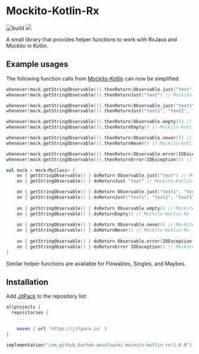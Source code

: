 Mockito-Kotlin-Rx
===================

![build](https://github.com/bartek-wesolowski/mockito-kotlin-rx/actions/workflows/build.yml/badge.svg)
[![](https://jitpack.io/v/bartek-wesolowski/mockito-kotlin-rx.svg)](https://jitpack.io/#bartek-wesolowski/mockito-kotlin-rx)

A small library that provides helper functions to work with RxJava and Mockito in Kotlin.

Example usages
--------
The following function calls from [Mockito-Kotlin][mockito-kotlin] can now be simplified.
```kotlin
whenever(mock.getStringObservable()).thenReturn(Observable.just("text")) // Mockito-Kotlin
whenever(mock.getStringObservable()).thenReturnJust("text") // Mockito-Kotlin-Rx

whenever(mock.getStringObservable()).thenReturn(Observable.just("text1", "text2", "text3")) // Mockito-Kotlin
whenever(mock.getStringObservable()).thenReturnJust("text1", "text2", "text3") // Mockito-Kotlin-Rx

whenever(mock.getStringObservable()).thenReturn(Observable.empty()) // Mockito-Kotlin
whenever(mock.getStringObservable()).thenReturnEmpty() // Mockito-Kotlin-Rx

whenever(mock.getStringObservable()).thenReturn(Observable.never()) // Mockito-Kotlin
whenever(mock.getStringObservable()).thenReturnNever() // Mockito-Kotlin-Rx

whenever(mock.getStringObservable()).thenReturn(Observable.error(IOException())) // Mockito-Kotlin
whenever(mock.getStringObservable()).thenReturnError(IOException()) // Mockito-Kotlin-Rx

val mock = mock<MyClass> {
    on { getStringObservable() } doReturn Observable.just("text") // Mockito-Kotlin
    on { getStringObservable() } doReturnJust "text" // Mockito-Kotlin-Rx

    on { getStringObservable() } doReturn Observable.just("text1", "text2", "text3") // Mockito-Kotlin
    on { getStringObservable() }.doReturnJust("text1", "text2", "text3") // Mockito-Kotlin-Rx
    
    on { getStringObservable() } doReturn Observable.empty() // Mockito-Kotlin
    on { getStringObservable() }.doReturnEmpty() // Mockito-Kotlin-Rx
    
    on { getStringObservable() } doReturn Observable.never() // Mockito-Kotlin
    on { getStringObservable() }.doReturnNever() // Mockito-Kotlin-Rx
    
    on { getStringObservable() } doReturn Observable.error(IOException()) // Mockito-Kotlin
    on { getStringObservable() } doReturnError IOException() // Mockito-Kotlin-Rx
}
```
Similar helper functions are available for Flowables, Singles, and Maybes.

Installation
--------
Add [JitPack][jitpack] to the repository list:

```groovy
allprojects {
  repositories {
    ...

    maven { url 'https://jitpack.io' }
}
```

```kotlin
implementation("com.github.bartek-wesolowski:mockito-kotlin-rx:1.0.0")
```

[mockito-kotlin]: https://github.com/mockito/mockito-kotlin
[jitpack]: https://jitpack.io/#bartek-wesolowski/customizable-okhttp-logging-interceptor
